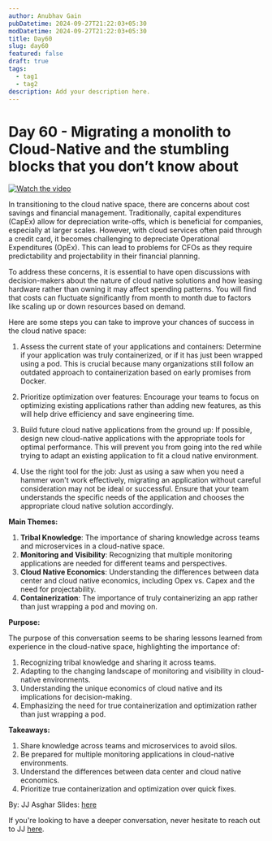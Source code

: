 ```yaml
---
author: Anubhav Gain
pubDatetime: 2024-09-27T21:22:03+05:30
modDatetime: 2024-09-27T21:22:03+05:30
title: Day60
slug: day60
featured: false
draft: true
tags:
  - tag1
  - tag2
description: Add your description here.
---
```


# Day 60 - Migrating a monolith to Cloud-Native and the stumbling blocks that you don’t know about

[![Watch the video](/thumbnails/day60.png)](https://www.youtube.com/watch?v=Bhr-lxHvWB0)

In transitioning to the cloud native space, there are concerns about cost savings and financial management. Traditionally, capital expenditures (CapEx) allow for depreciation write-offs, which is beneficial for companies, especially at larger scales. However, with cloud services often paid through a credit card, it becomes challenging to depreciate Operational Expenditures (OpEx). This can lead to problems for CFOs as they require predictability and projectability in their financial planning.

To address these concerns, it is essential to have open discussions with decision-makers about the nature of cloud native solutions and how leasing hardware rather than owning it may affect spending patterns. You will find that costs can fluctuate significantly from month to month due to factors like scaling up or down resources based on demand.

Here are some steps you can take to improve your chances of success in the cloud native space:

1. Assess the current state of your applications and containers: Determine if your application was truly containerized, or if it has just been wrapped using a pod. This is crucial because many organizations still follow an outdated approach to containerization based on early promises from Docker.

2. Prioritize optimization over features: Encourage your teams to focus on optimizing existing applications rather than adding new features, as this will help drive efficiency and save engineering time.

3. Build future cloud native applications from the ground up: If possible, design new cloud-native applications with the appropriate tools for optimal performance. This will prevent you from going into the red while trying to adapt an existing application to fit a cloud native environment.

4. Use the right tool for the job: Just as using a saw when you need a hammer won't work effectively, migrating an application without careful consideration may not be ideal or successful. Ensure that your team understands the specific needs of the application and chooses the appropriate cloud native solution accordingly.

**Main Themes:**

1. **Tribal Knowledge**: The importance of sharing knowledge across teams and microservices in a cloud-native space.
2. **Monitoring and Visibility**: Recognizing that multiple monitoring applications are needed for different teams and perspectives.
3. **Cloud Native Economics**: Understanding the differences between data center and cloud native economics, including Opex vs. Capex and the need for projectability.
4. **Containerization**: The importance of truly containerizing an app rather than just wrapping a pod and moving on.

**Purpose:**

The purpose of this conversation seems to be sharing lessons learned from experience in the cloud-native space, highlighting the importance of:

1. Recognizing tribal knowledge and sharing it across teams.
2. Adapting to the changing landscape of monitoring and visibility in cloud-native environments.
3. Understanding the unique economics of cloud native and its implications for decision-making.
4. Emphasizing the need for true containerization and optimization rather than just wrapping a pod.

**Takeaways:**

1. Share knowledge across teams and microservices to avoid silos.
2. Be prepared for multiple monitoring applications in cloud-native environments.
3. Understand the differences between data center and cloud native economics.
4. Prioritize true containerization and optimization over quick fixes.

By: JJ Asghar
Slides: [here](https://docs.google.com/presentation/d/1Nyh_rfB-P4C1uQI6E42qHMEfAj-ZTXGDVKaw1Em8H5g/edit?usp=sharing)

If you're looking to have a deeper conversation, never hesitate to reach out to JJ [here](https://jjasghar.github.io/about).
